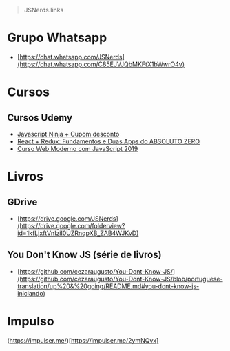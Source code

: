 > JSNerds.links

# Grupo Whatsapp
- [https://chat.whatsapp.com/JSNerds](https://chat.whatsapp.com/C85EJVJQbMKFtX1bWwrO4v)

# Cursos

## Cursos Udemy
- [Javascript Ninja + Cupom desconto](https://www.udemy.com/curso-javascript-ninja/?couponCode=MENAMORA19)
- [React + Redux: Fundamentos e Duas Apps do ABSOLUTO ZERO](https://www.udemy.com/react-redux-pt/)
- [Curso Web Moderno com JavaScript 2019](https://www.udemy.com/course/curso-web/)

# Livros

## GDrive
- [https://drive.google.com/JSNerds](https://drive.google.com/folderview?id=1kfLjxftVnIziI0UZRnqpXB_ZAB4WJKvD)

## You Don't Know JS (série de livros)
- [https://github.com/cezaraugusto/You-Dont-Know-JS/](https://github.com/cezaraugusto/You-Dont-Know-JS/blob/portuguese-translation/up%20&%20going/README.md#you-dont-know-js-iniciando)

# Impulso
(https://impulser.me/)[https://impulser.me/2ymNQvx]
